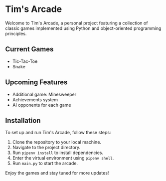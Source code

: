 # Tim's Arcade

Welcome to Tim's Arcade, a personal project featuring a collection of classic games implemented using Python and object-oriented programming principles.

## Current Games
- Tic-Tac-Toe
- Snake

## Upcoming Features
- Additional game: Minesweeper
- Achievements system
- AI opponents for each game

## Installation
To set up and run Tim's Arcade, follow these steps:

1. Clone the repository to your local machine.
2. Navigate to the project directory.
3. Run `pipenv install` to install dependencies.
4. Enter the virtual environment using `pipenv shell`.
5. Run `main.py` to start the arcade.

Enjoy the games and stay tuned for more updates!
